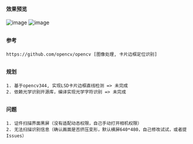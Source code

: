 ##
#### 效果预览
![image](https://github.com/153437803/Ocr_IDCard/blob/master/ScreenRecord_20181116181123.gif )
![image](https://github.com/153437803/Ocr_IDCard/blob/master/ScreenRecord_20181116181153.gif )

##
#### 参考
```
https://github.com/opencv/opencv [图像处理, 卡片边框定位识别]
```
##
#### 规划
```
1. 基于opencv344, 实现LSD卡片边框直线检测 => 未完成
2. 依赖光学识别开源库，编译实现光学字符识别 => 未完成
```

##
#### 问题
```
1. 证件扫描界面黑屏（没有适配动态权限，自己手动打开相机权限）
2. 无法扫描识别信息（确认画面是否挤压变形，默认横屏640*480，自己修改试试，或者提Issues）
```
